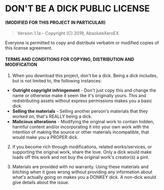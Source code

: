# DON'T BE A DICK PUBLIC LICENSE
#### (MODIFIED FOR THIS PROJECT IN PARTICULAR)

>Version 1.1a - Copyright (C) 2019, AbsoluteXeroEX

Everyone is permitted to copy and distribute verbatim or modified copies of this license agreement.

#### TERMS AND CONDITIONS FOR COPYING, DISTRIBUTION AND MODIFICATION

1. When you download this project, don't be a dick. Being a dick includes, but is not limited to, the following instances:
  - **Outright copyright infringement** - Don't just copy this and change the name or otherwise make it seem like it's originally yours. This and redistributing assets without express permissions makes you a basic dick.
  - **Selling the materials** - Selling another person's materials that they worked on, that's REALLY being a dick.
  - **Malicious alterations** - Modifying the original work to contain hidden, harmful content and/or incorporating it into your own work with the intention of making the source or other materials incompatible, that would make you a PROPER dick.

2. If you become rich through modifications, related works/services, or supporting the original work,
share the love. Only a dick would make loads off this work and not buy the original work's
creator(s) a pint.

3. Materials are provided with no warranty. Using these materials and bitching when it goes wrong without providing any information about what's actually going on makes you a DONKEY dick. A non-dick would give details about the issue.

